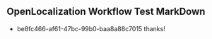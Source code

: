 ## OpenLocalization Workflow Test MarkDown
* be8fc466-af61-47bc-99b0-baa8a88c7015 thanks!

<!--HONumber=Aug16_HO5-->


